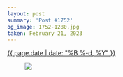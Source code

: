 ```yaml
---
layout: post
summary: 'Post #1752'
og_image: 1752-1280.jpg
taken: February 21, 2023
---
```


<div class="post">
 <time>
  <a href="/1752">
   {{ page.date | date: "%B %-d, %Y" }}
  </a>
 </time>
 <a href="/1752">
  <figure data-taken="2/21/2023">
   <img sizes="(min-width: 700px) 50vw, calc(100vw - 2rem)" src="{{ site.assets_url }}/1752-640.jpg" srcset="{{ site.assets_url }}/1752-320.jpg 320w, {{ site.assets_url }}/1752-640.jpg 640w, {{ site.assets_url }}/1752-960.jpg 960w, {{ site.assets_url }}/1752-1280.jpg 1280w"/>
  </figure>
 </a>
</div>
